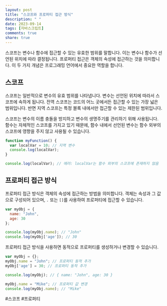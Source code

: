 ```yaml
---
layout: post
title: "스코프와 프로퍼티 접근 방식"
description: " "
date: 2023-09-14
tags: [자바스크립트]
comments: true
share: true
---
```


스코프는 변수나 함수에 접근할 수 있는 유효한 범위를 말합니다. 이는 변수나 함수가 선언된 위치에 따라 결정됩니다. 프로퍼티 접근은 객체의 속성에 접근하는 것을 의미합니다. 이 두 가지 개념은 프로그래밍 언어에서 중요한 역할을 합니다.

## 스코프

스코프는 일반적으로 변수의 유효 범위를 나타냅니다. 변수는 선언된 위치에 따라서 스코프에 속하게 됩니다. 전역 스코프는 코드의 어느 곳에서든 접근할 수 있는 가장 넓은 범위입니다. 반면 지역 스코프는 특정 블록 내에서만 접근할 수 있는 제한된 범위입니다.

스코프는 변수의 이름 충돌을 방지하고 변수의 생명주기를 관리하기 위해 사용됩니다. 함수는 자체적인 스코프를 가지고 있기 때문에, 함수 내에서 선언된 변수는 함수 외부의 스코프에 영향을 주지 않고 사용될 수 있습니다.

```javascript
function myFunction() {
  var localVar = 10; // 지역 변수
  console.log(localVar);
}

console.log(localVar); // 에러: localVar는 함수 외부의 스코프에 존재하지 않음
```

## 프로퍼티 접근 방식

프로퍼티 접근 방식은 객체의 속성에 접근하는 방법을 의미합니다. 객체는 속성과 그 값으로 구성되어 있으며, `.` 또는 `[]`를 사용하여 프로퍼티에 접근할 수 있습니다.

```javascript
var myObj = {
  name: "John",
  age: 30
};

console.log(myObj.name); // "John"
console.log(myObj['age']); // 30
```

프로퍼티 접근 방식을 사용하면 동적으로 프로퍼티를 생성하거나 변경할 수 있습니다.

```javascript
var myObj = {};
myObj.name = "John"; // 프로퍼티 동적 추가
myObj['age'] = 30; // 프로퍼티 동적 추가

console.log(myObj); // { name: "John", age: 30 }

myObj.name = "Mike"; // 프로퍼티 값 변경
console.log(myObj.name); // "Mike"
```

#스코프 #프로퍼티